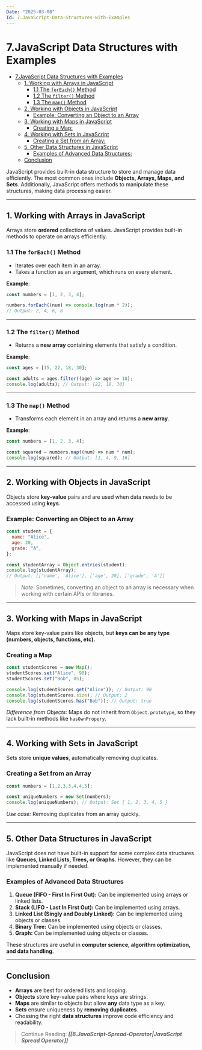 ```yaml
---
Date: "2025-03-08"
Id: 7.JavaScript-Data-Structures-with-Examples
---
```


# 7.JavaScript Data Structures with Examples

<!--toc:start-->

- [7.JavaScript Data Structures with Examples](#7javascript-data-structures-with-examples)
  - [1. Working with Arrays in JavaScript](#1-working-with-arrays-in-javascript)
    - [1.1 The `forEach()` Method](#11-the-foreach-method)
    - [1.2 The `filter()` Method](#12-the-filter-method)
    - [1.3 The `map()` Method](#13-the-map-method)
  - [2. Working with Objects in JavaScript](#2-working-with-objects-in-javascript)
    - [Example: Converting an Object to an Array](#example-converting-an-object-to-an-array)
  - [3. Working with Maps in JavaScript](#3-working-with-maps-in-javascript)
    - [Creating a Map:](#creating-a-map)
  - [4. Working with Sets in JavaScript](#4-working-with-sets-in-javascript)
    - [Creating a Set from an Array:](#creating-a-set-from-an-array)
  - [5. Other Data Structures in JavaScript](#5-other-data-structures-in-javascript)
    - [Examples of Advanced Data Structures:](#examples-of-advanced-data-structures)
  - [Conclusion](#conclusion)
  <!--toc:end-->

JavaScript provides built-in data structure to store and manage data efficiently. The most common ones include **Objects, Arrays, Maps, and Sets**. Additionally, JavaScript offers methods to manipulate these structures, making data processing easier.

---

## 1. Working with Arrays in JavaScript

Arrays store **ordered** collections of values. JavaScript provides built-in methods to operate on arrays efficiently.

### 1.1 The `forEach()` Method

- Iterates over each item in an array.
- Takes a function as an argument, which runs on every element.

**Example**:

```js
const numbers = [1, 2, 3, 4];

numbers.forEach((num) => console.log(num * 2));
// Output: 2, 4, 6, 8
```

---

### 1.2 The `filter()` Method

- Returns a **new array** containing elements that satisfy a condition.

**Example**:

```js
const ages = [15, 22, 18, 30];

const adults = ages.filter((age) => age >= 18);
console.log(adults); // Output: [22, 18, 30]
```

---

### 1.3 The `map()` Method

- Transforms each element in an array and returns a **new array**.

**Example**:

```js
const numbers = [1, 2, 3, 4];

const squared = numbers.map((num) => num * num);
console.log(squared); // Output: [1, 4, 9, 16]
```

---

## 2. Working with Objects in JavaScript

Objects store **key-value** pairs and are used when data needs to be accessed using **keys**.

### Example: Converting an Object to an Array

```js
const student = {
  name: "Alice",
  age: 20,
  grade: "A",
};

const studentArray = Object.entries(student);
console.log(studentArray);
// Output: [['name', 'Alice'], ['age', 20], ['grade', 'A']]
```

> _Note:_ Sometimes, converting an object to an array is necessary when working with certain APIs or libraries.

---

## 3. Working with Maps in JavaScript

Maps store key-value pairs like objects, but **keys can be any type (numbers, objects, functions, etc).**

### Creating a Map

```JavaScript
const studentScores = new Map();
studentScores.set("Alice", 90);
studentScores.set("Bob", 85);

console.log(studentScores.get("Alice")); // Output: 90
console.log(studentScores.size); // Output: 2
console.log(studentScores.has("Bob")); // Output: true
```

_Difference from Objects:_ Maps do not inherit from `Object.prototype`, so they lack built-in methods like `hasOwnPropery`.

---

## 4. Working with Sets in JavaScript

Sets store **unique values**, automatically removing duplicates.

### Creating a Set from an Array

```JavaScript
const numbers = [1,2,3,3,4,4,5];

const uniqueNumbers = new Set(numbers);
console.log(uniqueNumbers); // Output: Set { 1, 2, 3, 4, 5 }
```

_Use case:_ Removing duplicates from an array quickly.

---

## 5. Other Data Structures in JavaScript

JavaScript does not have built-in support for some complex data structures like **Queues, Linked Lists, Trees, or Graphs**. However, they can be implemented manually if needed.

### Examples of Advanced Data Structures

1. **Queue (FIFO - First In First Out):** Can be implemented using arrays or linked lists.
2. **Stack (LIFO - Last In First Out):** Can be implemented using arrays.
3. **Linked List (Singly and Doubly Linked):** Can be implemented using objects or classes.
4. **Binary Tree:** Can be implemented using objects or classes.
5. **Graph:** Can be implemented using objects or classes.

These structures are useful in **computer science, algorithm optimization, and data handling**.

---

## Conclusion

- **Arrays** are best for ordered lists and looping.
- **Objects** store key-value pairs where keys are strings.
- **Maps** are similar to objects but allow **any** data type as a key.
- **Sets** ensure uniqueness by **removing duplicates**.
- Chossing the right **data structures** improve code efficiency and readability.

> Continue Reading: **_[[8.JavaScript-Spread-Operator|JavaScript Spread Operator]]_**
